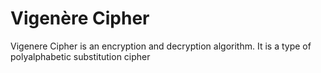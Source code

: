 # Vigenère Cipher
Vigenere Cipher is an encryption and decryption algorithm. It is a type of polyalphabetic substitution cipher
